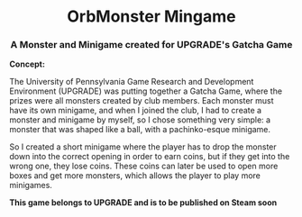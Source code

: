 <h1 align="center">OrbMonster Mingame</h1>
<h3 align="center">A Monster and Minigame created for UPGRADE's Gatcha Game</h3>

**Concept:**

The University of Pennsylvania Game Research and Development Environment (UPGRADE) was putting together a Gatcha Game, where the prizes were all monsters created by club members. Each monster must have its own minigame, and when I joined the club, I had to create a monster and minigame by myself, so I chose something very simple: a monster that was shaped like a ball, with a pachinko-esque minigame. 

So I created a short minigame where the player has to drop the monster down into the correct opening in order to earn coins, but if they get into the wrong one, they lose coins. These coins can later be used to open more boxes and get more monsters, which allows the player to play more minigames.

**This game belongs to UPGRADE and is to be published on Steam soon**
